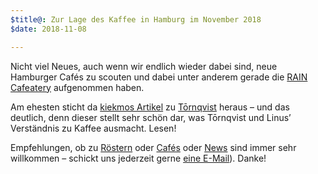 ```yaml
---
$title@: Zur Lage des Kaffee in Hamburg im November 2018
$date: 2018-11-08

---
```

Nicht viel Neues, auch wenn wir endlich wieder dabei sind, neue Hamburger Cafés zu scouten und dabei unter anderem gerade die [RAIN Cafeatery]([url('/content/cafes/rain-cafeatery.md')]) aufgenommen haben.

Am ehesten sticht da [kiekmos Artikel](https://kiekmo.hamburg/toernqvist-hier-gibts-tatsaechlich-kaffee-der-nach-kaffee-schmeckt-27307) zu [Tōrnqvist]([url('/content/cafes/tornqvist.md')]) heraus – und das deutlich, denn dieser stellt sehr schön dar, was Tōrnqvist und Linus’ Verständnis zu Kaffee ausmacht. Lesen!

Empfehlungen, ob zu [Röstern]([url('/content/pages/roasters.md')]) oder [Cafés]([url('/content/pages/cafes.md')]) oder [News]([url('/content/pages/posts.md')]) sind immer sehr willkommen – schickt uns jederzeit gerne [eine E-Mail]([url('/content/pages/contact.md')])). Danke!